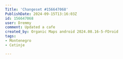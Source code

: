 ```yaml
---
Title: 'Changeset #156647068'
PublishDate: 2024-09-15T13:16:03Z
id: 156647068
user: Dremmy
comment: Updated a cafe
created_by: Organic Maps android 2024.08.16-5-FDroid
tags:
- Montenegro
- Cetinje

---
```

